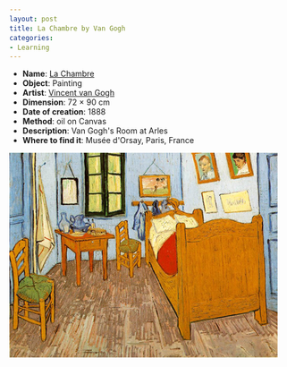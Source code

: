 ```yaml
---
layout: post
title: La Chambre by Van Gogh
categories:
- Learning
---
```



- **Name**: [La Chambre ](http://fr.wikipedia.org/wiki/La_chambre_de_Van_Gogh_%C3%A0_Arles)
- **Object**: Painting
- **Artist**: [Vincent van Gogh](http://en.wikipedia.org/wiki/Vincent_van_Gogh)
- **Dimension**: 72 × 90 cm
- **Date of creation**: 1888
- **Method**: oil on Canvas
- **Description**: Van Gogh's Room at Arles
- **Where to find it**: Musée d'Orsay, Paris, France

![](/img/la_chambre_van_gogh.jpg)
